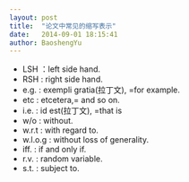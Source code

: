 ```yaml
---
layout: post
title:  "论文中常见的缩写表示"
date:   2014-09-01 18:15:41
author: BaoshengYu
---
```


+ LSH ：left side hand.
+ RSH : right side hand.
+ e.g. : exempli gratia(拉丁文), =for example.
+ etc : etcetera,= and so on.
+ i.e. : id est(拉丁文), =that is 
+ w/o : without.
+ w.r.t : with regard to.
+ w.l.o.g : without loss of generality.
+ iff. : if and only if.
+ r.v. : random variable.
+ s.t. : subject to.


